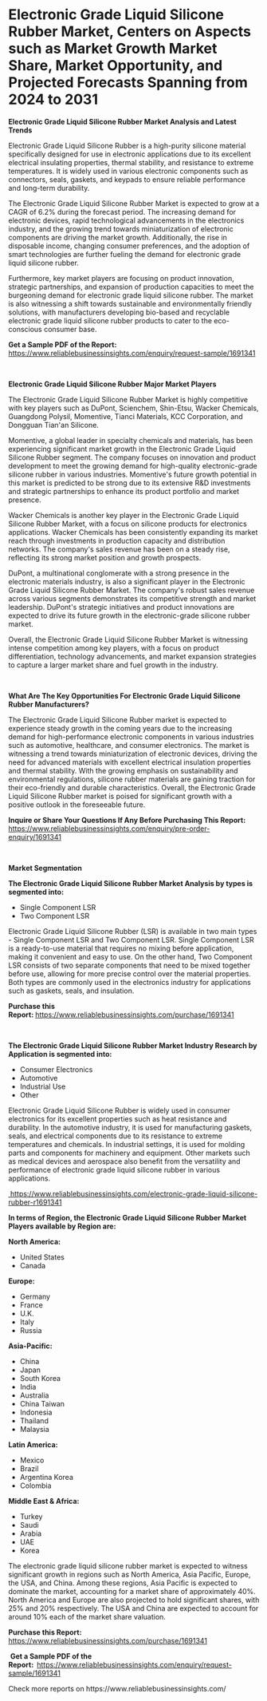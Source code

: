 <p><h1>Electronic Grade Liquid Silicone Rubber Market, Centers on Aspects such as Market Growth Market Share, Market Opportunity, and Projected Forecasts Spanning from 2024 to 2031</h1></p><p><strong>Electronic Grade Liquid Silicone Rubber Market Analysis and Latest Trends</strong></p>
<p><p>Electronic Grade Liquid Silicone Rubber is a high-purity silicone material specifically designed for use in electronic applications due to its excellent electrical insulating properties, thermal stability, and resistance to extreme temperatures. It is widely used in various electronic components such as connectors, seals, gaskets, and keypads to ensure reliable performance and long-term durability.</p><p>The Electronic Grade Liquid Silicone Rubber Market is expected to grow at a CAGR of 6.2% during the forecast period. The increasing demand for electronic devices, rapid technological advancements in the electronics industry, and the growing trend towards miniaturization of electronic components are driving the market growth. Additionally, the rise in disposable income, changing consumer preferences, and the adoption of smart technologies are further fueling the demand for electronic grade liquid silicone rubber.</p><p>Furthermore, key market players are focusing on product innovation, strategic partnerships, and expansion of production capacities to meet the burgeoning demand for electronic grade liquid silicone rubber. The market is also witnessing a shift towards sustainable and environmentally friendly solutions, with manufacturers developing bio-based and recyclable electronic grade liquid silicone rubber products to cater to the eco-conscious consumer base.</p></p>
<p><strong>Get a Sample PDF of the Report:&nbsp;</strong> <a href="https://www.reliablebusinessinsights.com/enquiry/request-sample/1691341">https://www.reliablebusinessinsights.com/enquiry/request-sample/1691341</a></p>
<p>&nbsp;</p>
<p><strong>Electronic Grade Liquid Silicone Rubber Major Market Players</strong></p>
<p><p>The Electronic Grade Liquid Silicone Rubber Market is highly competitive with key players such as DuPont, Scienchem, Shin-Etsu, Wacker Chemicals, Guangdong Polysil, Momentive, Tianci Materials, KCC Corporation, and Dongguan Tian'an Silicone.</p><p>Momentive, a global leader in specialty chemicals and materials, has been experiencing significant market growth in the Electronic Grade Liquid Silicone Rubber segment. The company focuses on innovation and product development to meet the growing demand for high-quality electronic-grade silicone rubber in various industries. Momentive's future growth potential in this market is predicted to be strong due to its extensive R&D investments and strategic partnerships to enhance its product portfolio and market presence.</p><p>Wacker Chemicals is another key player in the Electronic Grade Liquid Silicone Rubber Market, with a focus on silicone products for electronics applications. Wacker Chemicals has been consistently expanding its market reach through investments in production capacity and distribution networks. The company's sales revenue has been on a steady rise, reflecting its strong market position and growth prospects.</p><p>DuPont, a multinational conglomerate with a strong presence in the electronic materials industry, is also a significant player in the Electronic Grade Liquid Silicone Rubber Market. The company's robust sales revenue across various segments demonstrates its competitive strength and market leadership. DuPont's strategic initiatives and product innovations are expected to drive its future growth in the electronic-grade silicone rubber market.</p><p>Overall, the Electronic Grade Liquid Silicone Rubber Market is witnessing intense competition among key players, with a focus on product differentiation, technology advancements, and market expansion strategies to capture a larger market share and fuel growth in the industry.</p></p>
<p>&nbsp;</p>
<p><strong>What Are The Key Opportunities For Electronic Grade Liquid Silicone Rubber Manufacturers?</strong></p>
<p><p>The Electronic Grade Liquid Silicone Rubber market is expected to experience steady growth in the coming years due to the increasing demand for high-performance electronic components in various industries such as automotive, healthcare, and consumer electronics. The market is witnessing a trend towards miniaturization of electronic devices, driving the need for advanced materials with excellent electrical insulation properties and thermal stability. With the growing emphasis on sustainability and environmental regulations, silicone rubber materials are gaining traction for their eco-friendly and durable characteristics. Overall, the Electronic Grade Liquid Silicone Rubber market is poised for significant growth with a positive outlook in the foreseeable future.</p></p>
<p><strong>Inquire or Share Your Questions If Any Before Purchasing This Report:</strong> <a href="https://www.reliablebusinessinsights.com/enquiry/pre-order-enquiry/1691341">https://www.reliablebusinessinsights.com/enquiry/pre-order-enquiry/1691341</a></p>
<p>&nbsp;</p>
<p><strong>Market Segmentation</strong></p>
<p><strong>The Electronic Grade Liquid Silicone Rubber Market Analysis by types is segmented into:</strong></p>
<p><ul><li>Single Component LSR</li><li>Two Component LSR</li></ul></p>
<p><p>Electronic Grade Liquid Silicone Rubber (LSR) is available in two main types - Single Component LSR and Two Component LSR. Single Component LSR is a ready-to-use material that requires no mixing before application, making it convenient and easy to use. On the other hand, Two Component LSR consists of two separate components that need to be mixed together before use, allowing for more precise control over the material properties. Both types are commonly used in the electronics industry for applications such as gaskets, seals, and insulation.</p></p>
<p><strong>Purchase this Report:&nbsp;</strong><a href="https://www.reliablebusinessinsights.com/purchase/1691341">https://www.reliablebusinessinsights.com/purchase/1691341</a></p>
<p>&nbsp;</p>
<p><strong>The Electronic Grade Liquid Silicone Rubber Market Industry Research by Application is segmented into:</strong></p>
<p><ul><li>Consumer Electronics</li><li>Automotive</li><li>Industrial Use</li><li>Other</li></ul></p>
<p><p>Electronic Grade Liquid Silicone Rubber is widely used in consumer electronics for its excellent properties such as heat resistance and durability. In the automotive industry, it is used for manufacturing gaskets, seals, and electrical components due to its resistance to extreme temperatures and chemicals. In industrial settings, it is used for molding parts and components for machinery and equipment. Other markets such as medical devices and aerospace also benefit from the versatility and performance of electronic grade liquid silicone rubber in various applications.</p></p>
<p><a href="https://www.reliablebusinessinsights.com/electronic-grade-liquid-silicone-rubber-r1691341">&nbsp;https://www.reliablebusinessinsights.com/electronic-grade-liquid-silicone-rubber-r1691341</a></p>
<p><strong>In terms of Region, the Electronic Grade Liquid Silicone Rubber Market Players available by Region are:</strong></p>
<p>
    <p> <strong> North America: </strong>
        <ul>
            <li>United States</li>
            <li>Canada</li>
        </ul>
        </p> 
    <p> <strong> Europe: </strong>
        <ul>
            <li>Germany</li>
            <li>France</li>
            <li>U.K.</li>
            <li>Italy</li>
            <li>Russia</li>
        </ul>
        </p> 
    <p> <strong> Asia-Pacific: </strong>
        <ul>
            <li>China</li>
            <li>Japan</li>
            <li>South Korea</li>
            <li>India</li>
            <li>Australia</li>
            <li>China Taiwan</li>
            <li>Indonesia</li>
            <li>Thailand</li>
            <li>Malaysia</li>
        </ul>
        </p> 
    <p> <strong> Latin America: </strong>
        <ul>
            <li>Mexico</li>
            <li>Brazil</li>
            <li>Argentina Korea</li>
            <li>Colombia</li>
        </ul>
        </p> 
    <p> <strong> Middle East & Africa: </strong>
        <ul>
            <li>Turkey</li>
            <li>Saudi</li>
            <li>Arabia</li>
            <li>UAE</li>
            <li>Korea</li>
        </ul>
    </p>
    </p>
<p><p>The electronic grade liquid silicone rubber market is expected to witness significant growth in regions such as North America, Asia Pacific, Europe, the USA, and China. Among these regions, Asia Pacific is expected to dominate the market, accounting for a market share of approximately 40%. North America and Europe are also projected to hold significant shares, with 25% and 20% respectively. The USA and China are expected to account for around 10% each of the market share valuation.</p></p>
<p><strong>Purchase this Report: </strong><a href="https://www.reliablebusinessinsights.com/purchase/1691341">https://www.reliablebusinessinsights.com/purchase/1691341</a></p>
<p>&nbsp;<strong>Get a Sample PDF of the Report:&nbsp;&nbsp;</strong><a href="https://www.reliablebusinessinsights.com/enquiry/request-sample/1691341">https://www.reliablebusinessinsights.com/enquiry/request-sample/1691341</a></p>
<p><strong></strong></p>
<p>Check more reports on https://www.reliablebusinessinsights.com/</p>